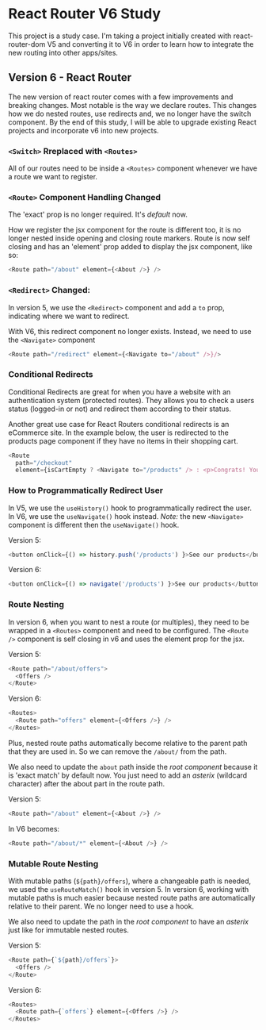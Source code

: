 # React Router V6 Study

This project is a study case. I'm taking a project initially created with react-router-dom V5 and converting it to V6 in order to learn how to integrate the new routing into other apps/sites.

## Version 6 - React Router

The new version of react router comes with a few improvements and breaking changes. Most notable is the way we declare routes. This changes how we do nested routes, use redirects and, we no longer have the switch component. By the end of this study, I will be able to upgrade existing React projects and incorporate v6 into new projects.

### `<Switch>` Rreplaced with `<Routes>`

All of our routes need to be inside a `<Routes>` component whenever we have a route we want to register.

### `<Route>` Component Handling Changed

The 'exact' prop is no longer required. It's *default* now.

How we register the jsx component for the route is different too, it is no longer nested inside opening and closing route markers. Route is now self closing and has an 'element' prop added to display the jsx component, like so:

```javascript
<Route path="/about" element={<About />} />
```

### `<Redirect>` Changed:

In version 5, we use the `<Redirect>` component and add a `to` prop, indicating where we want to redirect.

With V6, this redirect component no longer exists. Instead, we need to use the `<Navigate>` component

```javascript
<Route path="/redirect" element={<Navigate to="/about" />}/>
```

### Conditional Redirects

Conditional Redirects are great for when you have a website with an authentication system (protected routes). They allows you to check a users status (logged-in or not) and redirect them according to their status.

Another great use case for React Routers conditional redirects is an eCommerce site. In the example below, the user is redirected to the products page component if they have no items in their shopping cart.

```javascript
<Route
  path="/checkout"
  element={isCartEmpty ? <Navigate to="/products" /> : <p>Congrats! You have successfully made it to the checkout cart. </p> }/>
```

### How to Programmatically Redirect User

In V5, we use the `useHistory()` hook to programmatically redirect the user. In V6, we use the `useNavigate()` hook instead. *Note:* the new `<Navigate>` component is different then the `useNavigate()` hook.

Version 5:

```javascript
<button onClick={() => history.push('/products') }>See our products</button>
```

Version 6:

```javascript
<button onClick={() => navigate('/products') }>See our products</button>
```

### Route Nesting

In version 6, when you want to nest a route (or multiples), they need to be wrapped in a `<Routes>` component and need to be configured. The `<Route />` component is self closing in v6 and uses the element prop for the jsx.

Version 5:

```javascript
<Route path="/about/offers">
  <Offers />
</Route>
```

Version 6:

```javascript
<Routes>
  <Route path="offers" element={<Offers />} />
</Routes>
```

Plus, nested route paths automatically become relative to the parent path that they are used in. So we can remove the `/about/` from the path.

We also need to update the `about` path inside the *root component* because it is 'exact match' by default now. You just need to add an *asterix* (wildcard character) after the about part in the route path. 

Version 5:
```javascript
<Route path="/about" element={<About />} />
```

In V6 becomes:
```javascript
<Route path="/about/*" element={<About />} />
```

### Mutable Route Nesting

With mutable paths (`${path}/offers`), where a changeable path is needed, we used the `useRouteMatch()` hook in version 5. In version 6, working with mutable paths is much easier because nested route paths are automatically relative to their parent. We no longer need to use a hook.

We also need to update the path in the *root component* to have an *asterix* just like for immutable nested routes.

Version 5:

```javascript
<Route path={`${path}/offers`}>
  <Offers />
</Route>
```

Version 6:

```javascript
<Routes>
  <Route path={`offers`} element={<Offers />} />
</Routes>
```


